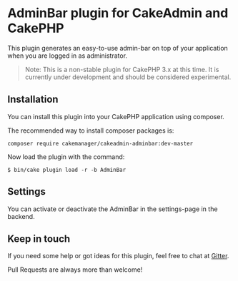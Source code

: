 # AdminBar plugin for CakeAdmin and CakePHP

This plugin generates an easy-to-use admin-bar on top of your application when you are logged in as administrator.

> Note: This is a non-stable plugin for CakePHP 3.x at this time. It is currently under development and should be 
considered experimental.

## Installation
You can install this plugin into your CakePHP application using composer.

The recommended way to install composer packages is:

    composer require cakemanager/cakeadmin-adminbar:dev-master
    
Now load the plugin with the command:

    $ bin/cake plugin load -r -b AdminBar

## Settings
You can activate or deactivate the AdminBar in the settings-page in the backend.

## Keep in touch
If you need some help or got ideas for this plugin, feel free to chat at 
[Gitter](https://gitter.im/cakemanager/cakeadmin-adminbar).

Pull Requests are always more than welcome!
